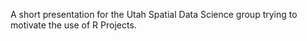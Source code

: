 
A short presentation for the Utah Spatial Data Science group trying to motivate the use of R Projects.
